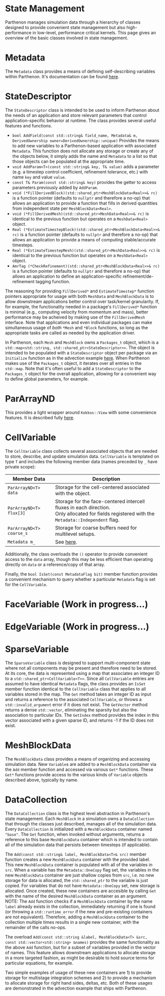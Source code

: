 # State Management

Parthenon manages simulation data through a hierarchy of classes designed to provide convenient state management but also high-performance in low-level, performance critical kernels.  This page gives an overview of the basic classes involved in state management.

# Metadata

The ```Metadata``` class provides a means of defining self-describing variables within Parthenon.  It's documentation can be found [here](Metadata.md).

# StateDescriptor

The ```StateDescriptor``` class is intended to be used to inform Parthenon about the needs of an application and store relevant parameters that control application-specific behavior at runtime.  The class provides several useful features and functions.
* ```bool AddField(const std::string& field_name, Metadata& m, DerivedOwnership owner=DerivedOwnership::unique)```
Provides the means to add new variables to a Parthenon-based application with associated ```Metadata```.  This function does not allocate any storage or create any of the objects below, it simply adds the name and ```Metadata``` to a list so that those objects can be populated at the appropriate time.
* ```void AddParam<T>(const std::string& key, T& value)``` adds a parameter (e.g. a timestep control coefficient, refinement tolerance, etc.) with name ```key``` and value ```value```.
* ```const T& Param(const std::string& key)``` provides the getter to access parameters previously added by ```AddParam```.
* ```void (*FillDerivedBlock)(std::shared_ptr<MeshBlockData<Real>>& rc)``` is a function pointer (defaults to ```nullptr``` and therefore a no-op) that allows an application to provide a function that fills in derived quantities from independent state per `MeshBlockData<Real>`.
* ```void (*FillDerivedMesh)(std::shared_ptr<MeshData<Real>>& rc)``` is identical to the previous function but operates on a `MeshData<Real>` object.
* ```Real (*EstimateTimestepBlock)(std::shared_ptr<MeshBlockData<Real>>& rc)``` is a function pointer (defaults to ```nullptr``` and therefore a no-op) that allows an application to provide a means of computing stable/accurate timesteps.
* ```Real (*EstimateTimestepMesh)(std::shared_ptr<MeshData<Real>>& rc)``` is identical to the previous function but operates on a `MeshData<Real>` object.
* ```AmrTag (*CheckRefinement)(std::shared_ptr<MeshBlockData<Real>>& rc)``` is a function pointer (defaults to ```nullptr``` and therefore a no-op) that allows an application to define an application-specific refinement/de-refinement tagging function.

The reasoning for providing `FillDerived*` and `EstimateTimestep*` function pointers appropriate for usage with both `MeshData` and `MeshBlockData` is to allow downstream applications better control over task/kernel granularity.  If, for example, the functionality needed in a package's `FillDerived*` function is minimal (e.g., computing velocity from momentum and mass), better performance may be acheived by making use of the `FillDerivedMesh` interface.  Note that applications and even individual packages can make simultaneous usage of _both_ `*Mesh` and `*Block` functions, so long as the appropriate tasks are called as needed by the application driver.

In Parthenon, each ```Mesh``` and ```MeshBlock``` owns a ```Packages_t``` object, which is a ```std::map<std::string, std::shared_ptr<StateDescriptor>>```.  The object is intended to be populated with a ```StateDescriptor``` object per package via an ```Initialize``` function as in the advection example [here](../example/advection/advection.cpp).  When Parthenon makes use of the ```Packages_t``` object, it iterates over all entries in the ```std::map```.  Note that it's often useful to add a `StateDescriptor` to the `Packages_t` object for the overall application, allowing for a convenient way to define global parameters, for example.



# ParArrayND

This provides a light wrapper around ```Kokkos::View``` with some convenience features.  It is described fully [here](../parthenon_arrays.md).

# CellVariable

The ```CellVariable``` class collects several associated objects that are needed to store, describe, and update simulation data.  ```CellVariable``` is templated on type ```T``` and includes the following member data (names preceded by ```_``` have private scope):

| Member Data | Description |
|-|-|
| ```ParArrayND<T> data``` | Storage for the cell-centered associated with the object. |
| ```ParArrayND<T> flux[3]``` | Storage for the face-centered intercell fluxes in each direction.<br>Only allocated for fields registered with the ```Metadata::Independent``` flag. |
| ```ParArrayND<T> coarse_s``` | Storage for coarse buffers need for multilevel setups. |
| ```Metadata m_``` | See [here](Metadata.md). |

Additionally, the class overloads the ```()``` operator to provide convenient access to the ```data``` array, though this may be less efficient than operating directly on ```data``` or a reference/copy of that array.

Finally, the ```bool IsSet(const MetadataFlag bit)``` member function provides a convenient mechanism to query whether a particular ```Metadata``` flag is set for the ```CellVariable```.

# FaceVariable (Work in progress...)

# EdgeVariable (Work in progress...)

# SparseVariable

The ```SparseVariable``` class is designed to support multi-component state where not all components may be present and therefore need to be stored.  At its core, the data is represented using a map that associates an integer ID to a ```std::shared_ptr<CellVariable<T>>```.  Since all ```CellVariable``` entries are assumed to have identical ```Metadata``` flags, the class provides an ```IsSet``` member function identical to the ```CellVariable``` class that applies to all variables stored in the map.  The ```Get``` method takes an integer ID as input and returns a reference to the associated ```CellVariable```, or throws a ```std::invalid_argument``` error if it does not exist.  The ```GetVector``` method returns a dense ```std::vector```, eliminating the sparsity but also the association to particular IDs.  The ```GetIndex``` method provides the index in this vector associated with a given sparse ID, and returns -1 if the ID does not exist.

# MeshBlockData

The ```MeshBlockData``` class provides a means of organizing and accessing simulation data.  New `Variable`s are added to a `MeshBlockData` container via the ```Add``` member function and accessed via various ```Get*``` functions.  These ```Get*``` functions provide access to the various kinds of ```Variable``` objects described above, typically by name.

# DataCollection

The ```DataCollection``` class is the highest level abstraction in Parthenon's state management.  Each ```MeshBlock``` in a simulation owns a ```DataCollection``` that through the classes just described, manages all of the simulation data.  Every ```DataCollection``` is initialized with a ```MeshBlockData``` container named ```"base"```.  The ```Get``` function, when invoked without arguments, returns a reference to this base ```MeshBlockData``` container which is intended to contain all of the simulation data that persists between timesteps (if applicable).

The ```Add(const std::string& label, MeshBlockData<T>& src)``` member function creates a new ```MeshBlockData``` container with the provided label.  This new ```MeshBlockData``` container is populated with all of the variables in ```src```.  When a variable has the ```Metadata::OneCopy``` flag set, the variables in the new ```MeshBlockData``` container are just shallow copies from ```src```, i.e. no new storage for data is allocated, the ```std::shared_ptr``` to the variable is just copied.  For variables that do not have ```Metadata::OneCopy``` set, new storage is allocated.  Once created, these new containers are accesible by calling ```Get``` with the name of the desired ```MeshBlockData``` container as an argument.  NOTE: The ```Add``` function checks if a ```MeshBlockData``` container by the name ```label``` already exists in the collection, immediately returning if one is found (or throwing a ```std::runtime_error``` if the new and pre-existing containers are not equivalent).  Therefore, adding a ```MeshBlockData``` container to the collection multiple times results in a single new container, with the remainder of the calls no-ops.

The overload `Add(const std::string &label, MeshBlockData<T> &src, const std::vector<std::string> &names)` provides the same functionality as the above `Add` function, but for a subset of variables provided in the vector of names.  This feature allows downstream applications to allocate storage in a more targeted fashion, as might be desirable to hold source terms for particular equations, for example.

Two simple examples of usage of these new containers are 1) to provide storage for multistage integration schemes and 2) to provide a mechanism to allocate storage for right hand sides, deltas, etc.  Both of these usages are demonstrated in the advection example that ships with Parthenon.
